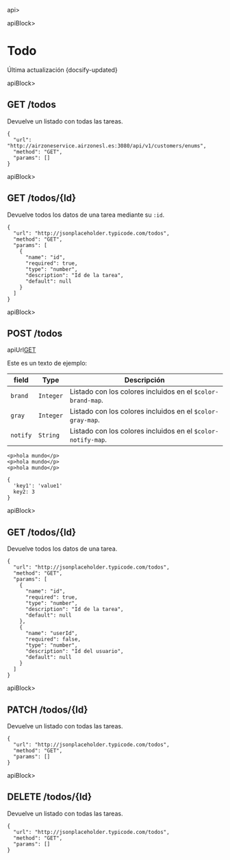 api>

<!-- Bloque 1 -->
apiBlock>
# Todo
<div class="lastUpdated">Última actualización {docsify-updated}</div>


apiBlock>
## GET /todos

Devuelve un listado con todas las tareas.

```apiExample
{
  "url": "http://airzoneservice.airzonesl.es:3080/api/v1/customers/enums",
  "method": "GET",
  "params": []
}
```


<!-- Bloque 2 -->
apiBlock>

## GET /todos/{Id}

Devuelve todos los datos de una tarea mediante su `:id`.

```apiExample
{
  "url": "http://jsonplaceholder.typicode.com/todos",
  "method": "GET",
  "params": [
    {
      "name": "id",
      "required": true,
      "type": "number",
      "description": "Id de la tarea",
      "default": null    
    }
  ]
}
```


<!-- Bloque 3 -->
apiBlock>

## POST /todos

apiUrl[GET](http://airzoneservice.airzonesl.es:3080/api/v1/customers/enums)

Este es un texto de ejemplo:

| field    | Type | Descripción                                                  |
| -------- | --- |  ------------------------------------------------------------ |
| `brand`  | `Integer` | Listado con los colores incluidos en el `$color-brand-map`.  |
| `gray`   | `Integer` | Listado con los colores incluidos en el `$color-gray-map`.   |
| `notify` | `String` | Listado con los colores incluidos en el `$color-notify-map`. |


```apiCode[html](Example Request)
<p>hola mundo</p>
<p>hola mundo</p>
<p>hola mundo</p>
```

```apiCode[json](Example Response)
{
  'key1': 'value1'
  key2: 3
}
```

apiBlock>
## GET /todos/{Id}

Devuelve todos los datos de una tarea.

```apiExample
{
  "url": "http://jsonplaceholder.typicode.com/todos",
  "method": "GET",
  "params": [
    {
      "name": "id",
      "required": true,
      "type": "number",
      "description": "Id de la tarea",
      "default": null    
    },
    {
      "name": "userId",
      "required": false,
      "type": "number",
      "description": "Id del usuario",
      "default": null    
    }
  ]
}
```

apiBlock>
## PATCH /todos/{Id}

Devuelve un listado con todas las tareas.

```apiExample
{
  "url": "http://jsonplaceholder.typicode.com/todos",
  "method": "GET",
  "params": []
}
```

apiBlock>
## DELETE /todos/{Id}

Devuelve un listado con todas las tareas.

```apiExample
{
  "url": "http://jsonplaceholder.typicode.com/todos",
  "method": "GET",
  "params": []
}
```

